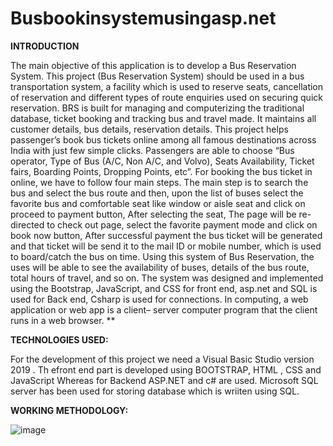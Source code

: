 # Busbookinsystemusingasp.net
**INTRODUCTION**

The main objective of this application is to develop a Bus Reservation System. This project (Bus Reservation System) should be used in a bus transportation system, a facility which is used to reserve seats, cancellation of reservation and different types of route enquiries used on securing quick reservation. BRS is built for managing and computerizing the traditional database, ticket booking and tracking bus and travel made. It maintains all customer details, bus details, reservation details. This project helps passenger’s book bus tickets online among all famous destinations across India with just few simple clicks. Passengers are able to choose “Bus operator, Type of Bus (A/C, Non A/C, and Volvo), Seats Availability, Ticket fairs, Boarding Points, Dropping Points, etc”. For booking the bus ticket in online, we have to follow four main steps. The main step is to search the bus and select the bus route and then, upon the list of buses select the favorite bus and comfortable seat like window or aisle seat and click on proceed to payment button, After selecting the seat, The page will be re-directed to check out page, select the favorite payment mode and click on book now button, After successful payment the bus ticket will be generated and that ticket will be send it to the mail ID or mobile number, which is used to board/catch the bus on time. Using this system of Bus Reservation, the uses will be able to see the availability of buses, details of the bus route, total hours of travel, and so on. The system was designed and implemented using the Bootstrap, JavaScript, and CSS for front end, asp.net and SQL is used for Back end, Csharp is used for connections. In computing, a web application or web app is a client– server computer program that the client runs in a web browser. **

**TECHNOLOGIES USED:**

For the development of this project we need a Visual Basic Studio version 2019 . Th efront end part is developed using BOOTSTRAP, HTML , CSS and JavaScript Whereas for Backend ASP.NET and c# are used. Microsoft SQL server has been used for storing database which is wriiten using SQL.

**WORKING METHODOLOGY:**

![image](https://user-images.githubusercontent.com/93482369/233977623-6cf310e6-1669-4ba0-9e6a-a90d6a69f9c9.png)

